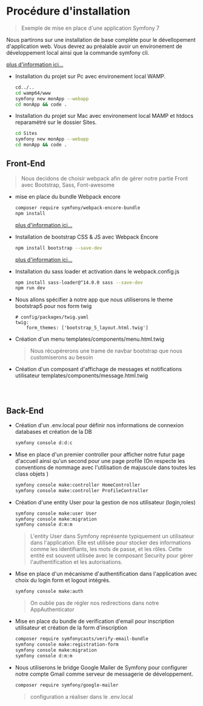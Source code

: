 # Procédure d'installation

> Exemple de mise en place d'une application Symfony 7

Nous partirons sur une installation de base complète pour le dévellopement d'application web. Vous devrez au préalable avoir un environement de développement local ainsi que la commande symfony cli.

[plus d'information ici...](https://symfony.com/download)

- Installation du projet sur Pc avec environement local WAMP.

    ```bash
    cd../..
    cd wamp64/www
    symfony new monApp --webapp
    cd monApp && code .
    ```

- Installation du projet sur Mac avec environement local MAMP et htdocs reparamétré sur le dossier Sites.

    ```bash
    cd Sites
    symfony new monApp --webapp
    cd monApp && code .
    ```

## Front-End

> Nous decidons de choisir webpack afin de gérer notre partie Front avec Bootstrap, Sass, Font-awesome

- mise en place du bundle Webpack encore

    ```bash
    composer require symfony/webpack-encore-bundle
    npm install
    ```

    [plus d'information ici...](https://symfony.com/doc/current/frontend/encore/installation.html)

- Installation de bootstrap CSS & JS avec Webpack Encore

    ```bash
    npm install bootstrap --save-dev
    ```

    [plus d'information ici...](https://symfony.com/doc/current/frontend/encore/bootstrap.html)

- Installation du sass loader et activation dans le webpack.config.js

    ```bash
    npm install sass-loader@^14.0.0 sass --save-dev
    npm run dev
    ```

- Nous allons spécifier à notre app que nous utiliserons le theme bootstrap5 pour nos form twig

    ```code
    # config/packages/twig.yaml
    twig:
        form_themes: ['bootstrap_5_layout.html.twig']
    ```

- Création d'un menu templates/components/menu.html.twig

    > Nous récupérerons une trame de navbar bootstrap que nous customiserons au besoin

- Création d'un composant d'affichage de messages et notifications utilisateur templates/components/message.html.twig

    ```code
    


## Back-End

- Création d'un .env.local pour définir nos informations de connexion databases et création de la DB

    ```bash
    symfony console d:d:c 
    ```

- Mise en place d'un premier controller pour afficher notre futur page d'accueil ainsi qu'un second pour une page profile (On respecte les conventions de nommage avec l'utilisation de majuscule dans toutes les class objets )

    ```bash
    symfony console make:controller HomeController
    symfony console make:controller ProfileController
    ```

- Création d'une entity User pour la gestion de nos utilisateur (login,roles)

    ```bash
    symfony console make:user User
    symfony console make:migration
    symfony console d:m:m
    ```

    > L'entity User dans Symfony représente typiquement un utilisateur dans l'application. Elle est utilisée pour stocker des informations comme les identifiants, les mots de passe, et les rôles. Cette entité est souvent utilisée avec le composant Security pour gérer l'authentification et les autorisations.

- Mise en place d'un mécanisme d'authentification dans l'application avec choix du login form et logout intégrés.

    ```bash
    symfony console make:auth
    ```

    > On oublie pas de régler nos redirections dans notre AppAuthenticator

- Mise en place du bundle de verification d'email pour inscription utilisateur et création de la form d'inscription

    ```bash
    composer require symfonycasts/verify-email-bundle
    symfony console make:registration-form
    symfony console make:migration
    symfony console d:m:m
    ```

- Nous utiliserons le bridge Google Mailer de Symfony pour configurer notre compte Gmail comme serveur de messagerie de développement.

    ```bash
    composer require symfony/google-mailer
    ```

    > configuration a réaliser dans le .env.local
